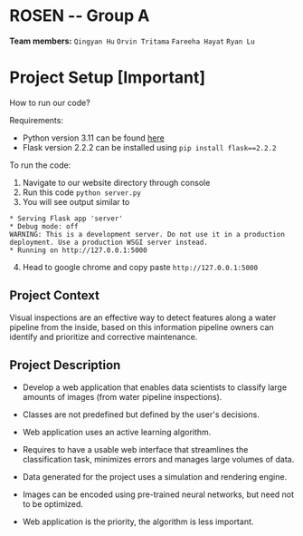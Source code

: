 # ROSEN -- Group A

**Team members:** `Qingyan Hu`  `Orvin Tritama`  `Fareeha Hayat`  `Ryan Lu`

# Project Setup [Important]
How to run our code?

Requirements: 
- Python version 3.11 can be found [here](https://www.python.org/downloads/release/python-3110/)
- Flask version 2.2.2 can be installed using `pip install flask==2.2.2`

To run the code:
1) Navigate to our website directory through console
2) Run this code `python server.py`
3) You will see output similar to 
``` 
* Serving Flask app 'server'
* Debug mode: off
WARNING: This is a development server. Do not use it in a production deployment. Use a production WSGI server instead.
* Running on http://127.0.0.1:5000
```
4) Head to google chrome and copy paste `http://127.0.0.1:5000`


## Project Context

Visual inspections are an effective way to detect features along a water pipeline from the inside, based on this information pipeline owners can identify and prioritize and corrective maintenance.


## Project Description

- Develop a web application that enables data scientists to classify large amounts of images (from water pipeline inspections). 

- Classes are not predefined but defined by the user's decisions. 

- Web application uses an active learning algorithm. 

- Requires to have a usable web interface that streamlines the classification task, minimizes errors and manages large volumes of data. 

- Data generated for the project uses a simulation and rendering engine.

- Images can be encoded using pre-trained neural networks, but need not to be optimized.

- Web application is the priority, the algorithm is less important.
